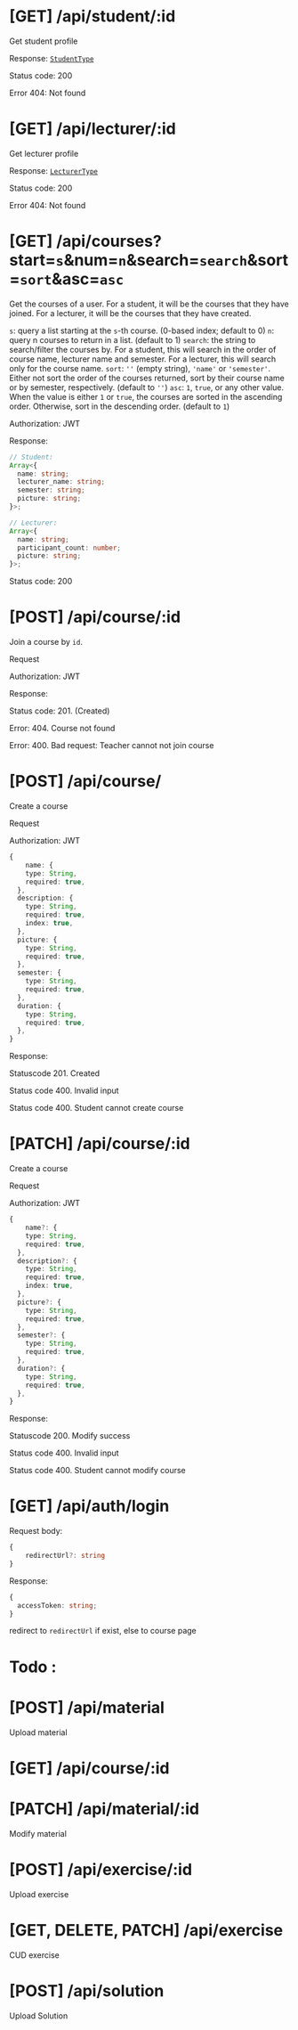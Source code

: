 # [GET] /api/student/:id

Get student profile

Response:
[`StudentType`](../src/api/model/user.ts)

Status code: 200

Error 404: Not found

# [GET] /api/lecturer/:id

Get lecturer profile

Response:
[`LecturerType`](../src/api/model/user.ts)

Status code: 200

Error 404: Not found

# [GET] /api/courses?start=`s`&num=`n`&search=`search`&sort=`sort`&asc=`asc`

Get the courses of a user. For a student, it will be the courses that they have
joined. For a lecturer, it will be the courses that they have created.

`s`: query a list starting at the `s`-th course. (0-based index; default to 0)
`n`: query n courses to return in a list. (default to 1)
`search`: the string to search/filter the courses by. For a student, this will
search in the order of course name, lecturer name and semester. For a lecturer,
this will search only for the course name.
`sort`: `''` (empty string), `'name'` or `'semester'`. Either not sort the order
of the courses returned, sort by their course name or by semester, respectively.
(default to `''`)
`asc`: `1`, `true`, or any other value. When the value is either `1` or `true`,
the courses are sorted in the ascending order. Otherwise, sort in the descending
order. (default to `1`)

Authorization: JWT

Response:

```ts
// Student:
Array<{
  name: string;
  lecturer_name: string;
  semester: string;
  picture: string;
}>;

// Lecturer:
Array<{
  name: string;
  participant_count: number;
  picture: string;
}>;
```

Status code: 200

# [POST] /api/course/:id

Join a course by `id`.

Request

Authorization: JWT

Response:

Status code: 201. (Created)

Error: 404. Course not found

Error: 400. Bad request: Teacher cannot not join course

# [POST] /api/course/

Create a course

Request

Authorization: JWT

```ts
{
    name: {
    type: String,
    required: true,
  },
  description: {
    type: String,
    required: true,
    index: true,
  },
  picture: {
    type: String,
    required: true,
  },
  semester: {
    type: String,
    required: true,
  },
  duration: {
    type: String,
    required: true,
  },
}
```

Response:

Statuscode 201. Created

Status code 400. Invalid input

Status code 400. Student cannot create course

# [PATCH] /api/course/:id

Create a course

Request

Authorization: JWT

```ts
{
    name?: {
    type: String,
    required: true,
  },
  description?: {
    type: String,
    required: true,
    index: true,
  },
  picture?: {
    type: String,
    required: true,
  },
  semester?: {
    type: String,
    required: true,
  },
  duration?: {
    type: String,
    required: true,
  },
}
```

Response:

Statuscode 200. Modify success

Status code 400. Invalid input

Status code 400. Student cannot modify course

# [GET] /api/auth/login

Request body:

```ts
{
    redirectUrl?: string
}
```

Response:

```ts
{
  accessToken: string;
}
```

redirect to `redirectUrl` if exist, else to course page

# Todo :

# [POST] /api/material

Upload material

# [GET] /api/course/:id

# [PATCH] /api/material/:id

Modify material

# [POST] /api/exercise/:id

Upload exercise

# [GET, DELETE, PATCH] /api/exercise

CUD exercise

# [POST] /api/solution

Upload Solution

#
